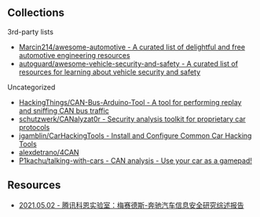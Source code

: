 ## Collections

3rd-party lists

* [Marcin214/awesome-automotive - A curated list of delightful and free automotive engineering resources](https://github.com/Marcin214/awesome-automotive)
* [autoguard/awesome-vehicle-security-and-safety - A curated list of resources for learning about vehicle security and safety](https://github.com/autoguard/awesome-vehicle-security-and-safety)

Uncategorized 

* [HackingThings/CAN-Bus-Arduino-Tool - A tool for performing replay and sniffing CAN bus traffic](https://github.com/HackingThings/CAN-Bus-Arduino-Tool)
* [schutzwerk/CANalyzat0r - Security analysis toolkit for proprietary car protocols](https://github.com/schutzwerk/CANalyzat0r)
* [jgamblin/CarHackingTools - Install and Configure Common Car Hacking Tools](https://github.com/jgamblin/CarHackingTools)
* [alexdetrano/4CAN](https://github.com/alexdetrano/4CAN)
* [P1kachu/talking-with-cars - CAN analysis - Use your car as a gamepad!](https://github.com/P1kachu/talking-with-cars)

## Resources

* [2021.05.02 - 腾讯科恩实验室：梅赛德斯-奔驰汽车信息安全研究综述报告](https://keenlab.tencent.com/zh/2021/05/12/Tencent-Security-Keen-Lab-Experimental-Security-Assessment-on-Mercedes-Benz-Cars/)